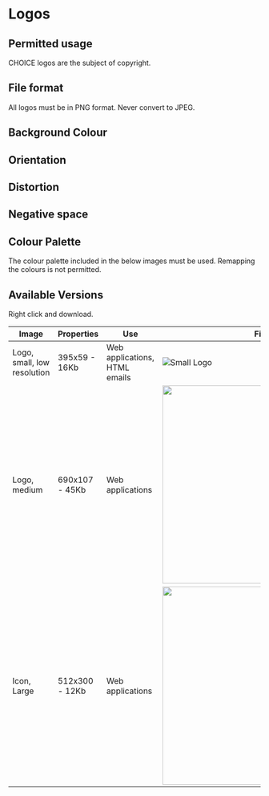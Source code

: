 # Logos

## Permitted usage

CHOICE logos are the subject of copyright.

## File format

All logos must be in PNG format. Never convert to JPEG.

## Background Colour

## Orientation

## Distortion

## Negative space

## Colour Palette

The colour palette included in the below images must be used. Remapping the colours is not permitted.

## Available Versions

Right click and download.

| Image                       | Properties      | Use                                       | File                              |
| --------------------------- | --------------- | ----------------------------------------- | --------------------------------- |
| Logo, small, low resolution | 395x59 - 16Kb   | Web applications, HTML emails             | ![Small Logo][logo-small]         |
| Logo, medium                | 690x107 - 45Kb  | Web applications                          | <img src="https://cloud.githubusercontent.com/assets/64749/18769152/f11fad88-816d-11e6-8b58-5e87c3634fad.png" width="395"> |
| Icon, Large                 | 512x300 - 12Kb  | Web applications                          | <img src="https://cloud.githubusercontent.com/assets/64749/18696451/99eeb440-7ffc-11e6-8cab-905a8ea27fb6.png" width="395"> |

[logo-small]: https://cloud.githubusercontent.com/assets/64749/18769117/aa5bdd5e-816d-11e6-8fe1-e81ea3f2afaa.png
